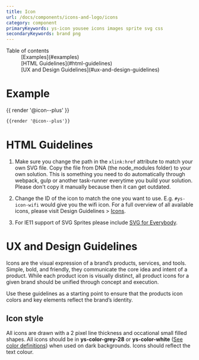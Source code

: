 ```yaml
---
title: Icon
url: /docs/components/icons-and-logo/icons
category: component
primaryKeywords: ys-icon yousee icons images sprite svg css
secondaryKeywords: brand png
---
```


<nav class="element-navigation">
  <dl class="element-navigation__list">
    <dt class="element-navigation__title">Table of contents</dt>
    <dd class="element-navigation__item">[Examples](#examples)</dd>
    <dd class="element-navigation__item">[HTML Guidelines](#html-guidelines)</dd>
    <dd class="element-navigation__item">[UX and Design Guidelines](#ux-and-design-guidelines)</dd>
  </dl>
</nav>

# Example
<div class="element-preview">
  <div class="element-preview__inner">{{ render '@icon--plus' }}</div>
</div>

```html
{{render '@icon--plus'}}
```

# HTML Guidelines 
1. Make sure you change the path in the `xlink:href` attribute to match your own SVG file. Copy the file from DNA (the node_modules folder) to your own solution. This is something you need to do automatically through webpack, gulp or another task-runner everytime you build your solution. Please don't copy it manually because then it can get outdated.

2. Change the ID of the icon to match the one you want to use. E.g. `#ys-icon-wifi` would give you the wifi icon.
For a full overview of all available icons, please visit Design Guidelines > [Icons](/docs/design-guidelines/icons).

3. For IE11 support of SVG Sprites please include [SVG for Everybody](https://github.com/jonathantneal/svg4everybody).

# UX and Design Guidelines
Icons are the visual expression of a brand’s products, services, and tools. Simple, bold, and friendly, they communicate the core idea and intent of a product. While each product icon is visually distinct, all product icons for a given brand should be unified through concept and execution.

Use these guidelines as a starting point to ensure that the products icon colors and key elements reflect the brand’s identity.

## Icon style
All icons are drawn with a 2 pixel line thickness and occational small filled shapes. All icons should be in **ys-color-grey-28** or **ys-color-white** ([See color definitions](colors)) when used on dark backgrounds. Icons should reflect the text colour.
